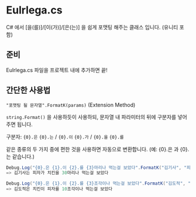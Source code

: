 
# Eulrlega.cs

C# 에서 [을(를)]/[이(가)]/[은(는)] 을 쉽게 포맷팅 해주는 클래스 입니다. (유니티 포함)


준비
-----------
Eulrlega.cs 파일을 프로젝트 내에 추가하면 끝!

간단한 사용법
-----------
```"포맷팅 될 문자열".FormatK(params)``` (Extension Method)

```string.Format()``` 을 사용하듯이 사용하되, 문자열 내 파라미터의 뒤에 구분자를 넣어주면 됩니다.

구분자: `{0}.은` `{0}.는` / `{0}.이` `{0}.가` / `{0}.을` `{0}.를`

같은 종류의 두 가지 중에 편한 것을 사용하면 자동으로 변환합니다. (예: {0}.은 과 {0}.는 같습니다.)

```csharp
Debug.Log("{0}.은 {1}.이 {2}.를 {3}마리나 먹는걸 보았다".FormatK("김기사", "피자", "치킨", 30));
=> 김기사는 피자가 치킨을 30마리나 먹는걸 보았다
```

```csharp
Debug.Log("{0}.은 {1}.이 {2}.를 {3}조각이나 먹는걸 보았다".FormatK("김도적", "치킨", "피자", 10));
=> 김도적은 치킨이 피자를 10조각이나 먹는걸 보았다
```
